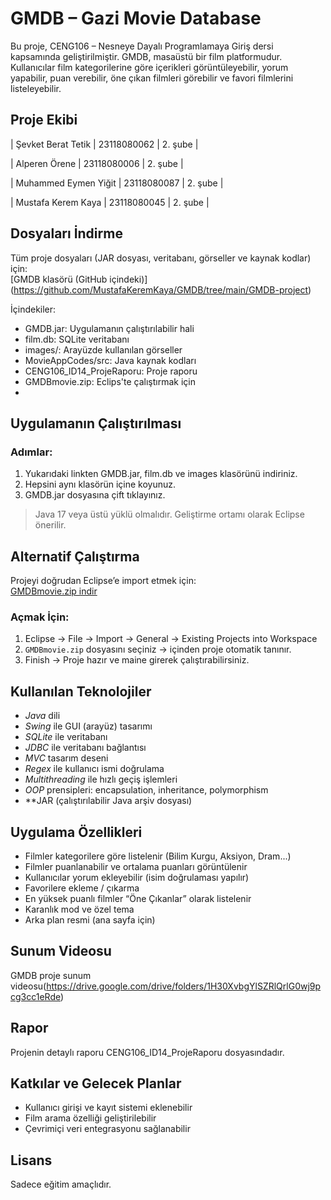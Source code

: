# GMDB – Gazi Movie Database 


Bu proje, CENG106 – Nesneye Dayalı Programlamaya Giriş dersi kapsamında geliştirilmiştir. GMDB, masaüstü bir film platformudur. Kullanıcılar film kategorilerine göre içerikleri görüntüleyebilir, yorum yapabilir, puan verebilir, öne çıkan filmleri görebilir ve favori filmlerini listeleyebilir.

##  Proje Ekibi

| Şevket Berat Tetik    | 23118080062 | 2. şube |

| Alperen Örene         | 23118080006 | 2. şube | 

| Muhammed Eymen Yiğit  | 23118080087 | 2. şube | 

| Mustafa Kerem Kaya    | 23118080045 | 2. şube | 


##  Dosyaları İndirme

Tüm proje dosyaları (JAR dosyası, veritabanı, görseller ve kaynak kodlar) için:  
 [GMDB klasörü (GitHub içindeki)]
(https://github.com/MustafaKeremKaya/GMDB/tree/main/GMDB-project)

İçindekiler:
- GMDB.jar: Uygulamanın çalıştırılabilir hali
- film.db: SQLite veritabanı
- images/: Arayüzde kullanılan görseller
- MovieAppCodes/src: Java kaynak kodları
- CENG106_ID14_ProjeRaporu: Proje raporu
- GMDBmovie.zip: Eclips'te çalıştırmak için
- 
##  Uygulamanın Çalıştırılması

### Adımlar:
1. Yukarıdaki linkten GMDB.jar, film.db ve images klasörünü indiriniz.
2. Hepsini aynı klasörün içine koyunuz.
3. GMDB.jar dosyasına çift tıklayınız.

> Java 17 veya üstü yüklü olmalıdır. Geliştirme ortamı olarak Eclipse önerilir.

## Alternatif Çalıştırma

Projeyi doğrudan Eclipse’e import etmek için:  
[GMDBmovie.zip indir](https://github.com/MustafaKeremKaya/GMDB/blob/main/GMDB-project/GMDBmovie.zip)

### Açmak İçin:
1. Eclipse → File → Import → General → Existing Projects into Workspace
2. `GMDBmovie.zip` dosyasını seçiniz → içinden proje otomatik tanınır.
3. Finish → Proje hazır ve maine girerek çalıştırabilirsiniz.

##  Kullanılan Teknolojiler

- *Java* dili
- *Swing* ile GUI (arayüz) tasarımı
- *SQLite* ile veritabanı
- *JDBC* ile veritabanı bağlantısı
- *MVC* tasarım deseni
- *Regex* ile kullanıcı ismi doğrulama
- *Multithreading* ile hızlı geçiş işlemleri
- *OOP* prensipleri: encapsulation, inheritance, polymorphism
- **JAR (çalıştırılabilir Java arşiv dosyası)

##  Uygulama Özellikleri

-  Filmler kategorilere göre listelenir (Bilim Kurgu, Aksiyon, Dram...)
-  Filmler puanlanabilir ve ortalama puanları görüntülenir
-  Kullanıcılar yorum ekleyebilir (isim doğrulaması yapılır)
-  Favorilere ekleme / çıkarma
-  En yüksek puanlı filmler “Öne Çıkanlar” olarak listelenir
-  Karanlık mod ve özel tema
-  Arka plan resmi (ana sayfa için)

##  Sunum Videosu

GMDB proje sunum videosu(https://drive.google.com/drive/folders/1H30XvbgYlSZRlQrlG0wj9pcg3cc1eRde)

##  Rapor

Projenin detaylı raporu CENG106_ID14_ProjeRaporu dosyasındadır.

##  Katkılar ve Gelecek Planlar

- Kullanıcı girişi ve kayıt sistemi eklenebilir
- Film arama özelliği geliştirilebilir
- Çevrimiçi veri entegrasyonu sağlanabilir

##  Lisans

Sadece eğitim amaçlıdır.

